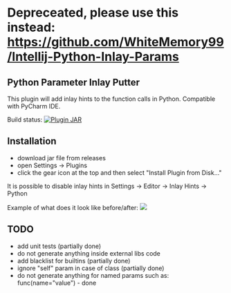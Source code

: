 # Depreceated, please use this instead: https://github.com/WhiteMemory99/Intellij-Python-Inlay-Params

## Python Parameter Inlay Putter

This plugin will add inlay hints to the function calls in Python.
Compatible with PyCharm IDE.

Build status:
[![Plugin JAR](https://github.com/hostar/python-inlay-putter/actions/workflows/gradle-publish.yml/badge.svg)](https://github.com/hostar/python-inlay-putter/actions/workflows/gradle-publish.yml)

## Installation
- download jar file from releases
- open Settings -> Plugins
- click the gear icon at the top and then select "Install Plugin from Disk..."

It is possible to disable inlay hints in Settings -> Editor -> Inlay Hints -> Python

Example of what does it look like before/after:
![](./img/before-after.jpg)

## TODO

- add unit tests (partially done)
- do not generate anything inside external libs code
- add blacklist for builtins (partially done)
- ignore "self" param in case of class (partially done)
- do not generate anything for named params such as: func(name="value") - done
